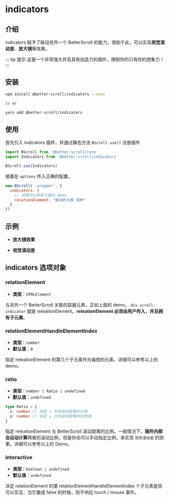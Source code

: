 # indicators <Badge text="2.2.0" />

## 介绍

indicators 赋予了联动另外一个 BetterScroll 的能力，借助于此，可以实现**视觉滚动差**、**放大镜**等效果。

::: tip 提示
这是一个非常强大并且具有创造力的插件，限制你的只有你的想象力！
:::

## 安装

```bash
npm install @better-scroll/indicators --save

// or

yarn add @better-scroll/indicators
```

## 使用

首先引入 indicators 插件，并通过静态方法 `BScroll.use()` 注册插件

```js
import BScroll from '@better-scroll/core'
import Indicators from '@better-scroll/indicators'

BScroll.use(Indicators)
```

接着在 `options` 传入正确的配置。

```js
new BScroll('.wrapper', {
  indicators: {
    // 详情可以参考下面的 demo
    relationElement: "联动的元素 DOM"
  }
})
```
## 示例

  - **放大镜效果**

    <demo qrcode-url="indicators/minimap" :render-code="true">
      <template slot="code-template">
        <<< @/examples/vue/components/indicators/minimap.vue?template
      </template>
      <template slot="code-script">
        <<< @/examples/vue/components/scrollbar/minimap.vue?script
      </template>
      <template slot="code-style">
        <<< @/examples/vue/components/scrollbar/minimap.vue?style
      </template>
      <indicators-minimap slot="demo"></indicators-minimap>
    </demo>

  - **视觉滚动差**

    <demo qrcode-url="indicators/parallax-scroll">
      <template slot="code-template">
        <<< @/examples/vue/components/indicators/parallax-scroll.vue?template
      </template>
      <template slot="code-script">
        <<< @/examples/vue/components/indicators/parallax-scroll.vue?script
      </template>
      <template slot="code-style">
        <<< @/examples/vue/components/indicators/parallax-scroll.vue?style
      </template>
      <indicators-parallax-scroll slot="demo"></indicators-parallax-scroll>
    </demo>

## indicators 选项对象

### relationElement

  - **类型**：`HTMLElement`

  与另外一个 BetterScroll 关联的容器元素，正如上面的 demo， `div.scroll-indicator` 就是 releationElement。**releationElement 必须由用户传入，并且拥有子元素**。

### relationElementHandleElementIndex

  - **类型**：`number`
  - **默认值**：`0`

  指定 releationElement 的第几个子元素作为操控的元素，详细可以参考以上的 demo。

### ratio

  - **类型**：`number | Ratio | undefined`
  - **默认值**：`undefined`

  ```ts
  type Ratio = {
    x: number // 指定 x 方向滚动距离的比例
    y: number // 指定 y 方向滚动距离的比例饿
  }
  ```
  指定 releationElement 与 BetterScroll 滚动距离的比例。一般情况下，**插件内部会自动计算**两者的滚动比例，但是你也可以手动指定比例，来实现 `视觉滚动差` 的效果。详细可以参考以上的 Demo。

### interactive

  - **类型**：`boolean | undefined`
  - **默认值**：`undefined`

  决定 relationElement 的第 relationElementHandleElementIndex 个子元素是否可以交互，当它置成 false 的时候，则不响应 touch / mouse 事件。